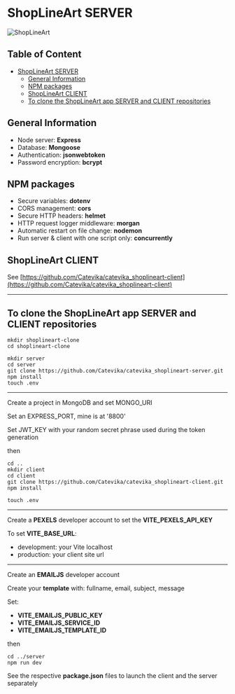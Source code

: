 # ShopLineArt SERVER

![ShopLineArt](../client/src/assets/ShopLineArt.png)

## Table of Content <!-- omit in toc -->

- [ShopLineArt SERVER](#shoplineart-server)
  - [General Information](#general-information)
  - [NPM packages](#npm-packages)
  - [ShopLineArt CLIENT](#shoplineart-client)
  - [To clone the ShopLineArt app SERVER and CLIENT repositories](#to-clone-the-shoplineart-app-server-and-client-repositories)

## General Information

- Node server: **Express**
- Database: **Mongoose**
- Authentication: **jsonwebtoken**
- Password encryption: **bcrypt**

## NPM packages

- Secure variables: **dotenv**
- CORS management: **cors**
- Secure HTTP headers: **helmet**
- HTTP request logger middleware: **morgan**
- Automatic restart on file change: **nodemon**
- Run server & client with one script only: **concurrently**

## ShopLineArt CLIENT

See [https://github.com/Catevika/catevika_shoplineart-client](https://github.com/Catevika/catevika_shoplineart-client)

---

## To clone the ShopLineArt app SERVER and CLIENT repositories

```cli
mkdir shoplineart-clone
cd shoplineart-clone

mkdir server
cd server
git clone https://github.com/Catevika/catevika_shoplineart-server.git
npm install
touch .env
```

---

Create a project in MongoDB and set MONGO_URI

Set an EXPRESS_PORT, mine is at '8800'

Set JWT_KEY with your random secret phrase used during the token generation

then

```cli
cd ..
mkdir client
cd client
git clone https://github.com/Catevika/catevika_shoplineart-client.git
npm install

touch .env
```

---

Create a **PEXELS** developer account to set the **VITE_PEXELS_API_KEY**

To set **VITE_BASE_URL**:

- development: your Vite localhost
- production: your client site url

---

Create an **EMAILJS** developer account

Create your **template** with: fullname, email, subject, message

Set:

- **VITE_EMAILJS_PUBLIC_KEY**
- **VITE_EMAILJS_SERVICE_ID**
- **VITE_EMAILJS_TEMPLATE_ID**

then

```cli
cd ../server
npm run dev
```

See the respective **package.json** files to launch the client and the server separately
